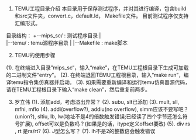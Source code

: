 1. TEMU工程目录介绍
本目录用于保存测试程序，并对其进行编译，包含build和src文件夹，convert.c，default.ld， Makefile文件。
目前测试程序仅支持汇编形式。

目录结构：
   +--mips_sc/        		: 测试程序目录
   |        
   |--temu/			: temu源程序目录
   |
   |--Makefile			: make脚本

2. TEMU的使用步骤

(1). 在终端进入目录”mips_sc“，输入“make”，在TEMU工程根目录下生成可加载的二进制文件“entry”。
(2). 在终端退回TEMU工程根目录，输入“make run”，编译temu指令集仿真器并启动。
(3). 如果需要重新编译和运行temu仿真器源代码，请在TEMU工程根目录下输入“make clean”，然后重复前两步。

3. 罗立伟
(1). 添加add，考虑溢出异常？
(2). subu, slt已添加
(3). mult, sll, mfhi, mflo
(4). addi(overflow?), addiu(no overflow), simm应该不要写吧？(union?), sltiu, lb, lw(地址不是4的倍数触发错误;已经读了四个字节还怎么符号扩展), offset可以是负数吗？(如果是的话，itype定义offset要改)
(5). div rs , rt 是rs/rt?
(6). J型怎么写？
(7). lh不是2的整数倍会触发错误

